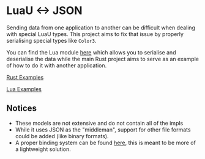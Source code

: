 # LuaU <-> JSON

Sending data from one application to another can be difficult when dealing with special LuaU types. This project aims to fix that issue by properly serialising special types like `Color3`.

You can find the Lua module [here](./module.lua) which allows you to serialise and deserialise the data while the main Rust project aims to serve as an example of how to do it with another application.

[Rust Examples](./tests/)

[Lua Examples](./lua_tests/)

## Notices

- These models are not extensive and do not contain all of the impls
- While it uses JSON as the "middleman", support for other file formats could be added (like binary formats).
- A proper binding system can be found [here](https://github.com/roblox-rs), this is meant to be more of a lightweight solution.